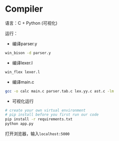 # Compiler

语言：C + Python (可视化)

运行：

- 编译parser.y

```bash
win_bison -d parser.y
```

- 编译lexer.l

```bash
win_flex lexer.l
```

- 编译main.c

```bash
gcc -o calc main.c parser.tab.c lex.yy.c ast.c -lm
```

- 可视化运行

```bash
# create your own virtual environment
# pip install before you first run our code
pip install -r requirements.txt
python app.py
```

打开浏览器，输入`localhost:5000`
